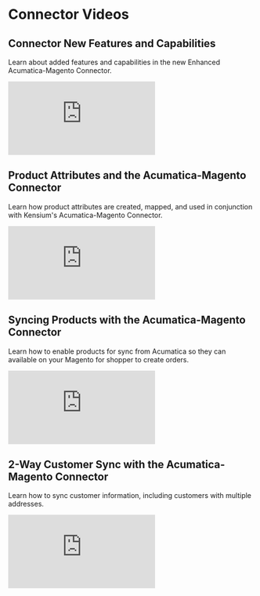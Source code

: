 # Connector Videos

## Connector New Features and Capabilities

Learn about added features and capabilities in the new Enhanced Acumatica-Magento Connector.

<div class="video-block">
<iframe max-width=100% height=auto src="https://www.youtube.com/embed/bZqToilYD-g" frameborder="0" allow="autoplay; encrypted-media" allowfullscreen></iframe>
</div>

## Product Attributes and the Acumatica-Magento Connector

Learn how product attributes are created, mapped, and used in conjunction with Kensium's Acumatica-Magento Connector.
<div class="video-block">
<iframe max-width=100% height=auto src="https://www.youtube.com/embed/G9W463BF26I" frameborder="0" allow="autoplay; encrypted-media" allowfullscreen></iframe>
</div>

## Syncing Products with the Acumatica-Magento Connector

Learn how to enable products for sync from Acumatica so they can available on your Magento for shopper to create orders. 

<div class="video-block">
<iframe max-width=100% height=auto src="https://www.youtube.com/embed/i4rRIN1ukQM" frameborder="0" allow="autoplay; encrypted-media" allowfullscreen></iframe>
</div>


## 2-Way Customer Sync with the Acumatica-Magento Connector

Learn how to sync customer information, including customers with multiple addresses.

<div class="video-block">
<iframe max-width=100% height=auto src="https://www.youtube.com/embed/63_a8osd3Oc" frameborder="0" allow="autoplay; encrypted-media" allowfullscreen></iframe>
</div>